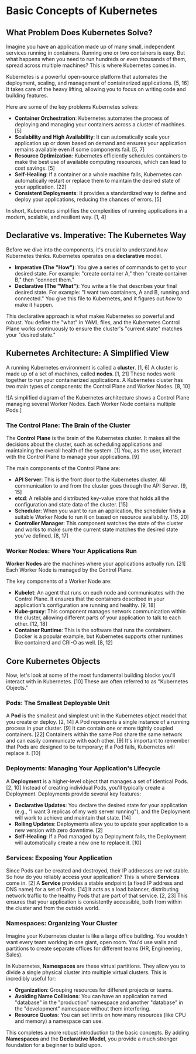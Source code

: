 # Basic Concepts of Kubernetes

## What Problem Does Kubernetes Solve?

Imagine you have an application made up of many small, independent services running in containers. Running one or two containers is easy. But what happens when you need to run hundreds or even thousands of them, spread across multiple machines? This is where Kubernetes comes in.

Kubernetes is a powerful open-source platform that automates the deployment, scaling, and management of containerized applications. [5, 16] It takes care of the heavy lifting, allowing you to focus on writing code and building features.

Here are some of the key problems Kubernetes solves:

*   **Container Orchestration**: Kubernetes automates the process of deploying and managing your containers across a cluster of machines. [5]
*   **Scalability and High Availability**: It can automatically scale your application up or down based on demand and ensures your application remains available even if some components fail. [5, 7]
*   **Resource Optimization**: Kubernetes efficiently schedules containers to make the best use of available computing resources, which can lead to cost savings. [5]
*   **Self-Healing**: If a container or a whole machine fails, Kubernetes can automatically restart or replace them to maintain the desired state of your application. [22]
*   **Consistent Deployments**: It provides a standardized way to define and deploy your applications, reducing the chances of errors. [5]

In short, Kubernetes simplifies the complexities of running applications in a modern, scalable, and resilient way. [1, 4]

## Declarative vs. Imperative: The Kubernetes Way

Before we dive into the components, it's crucial to understand *how* Kubernetes thinks. Kubernetes operates on a **declarative** model.

*   **Imperative (The "How")**: You give a series of commands to get to your desired state. For example: "create container A," then "create container B," then "connect them."
*   **Declarative (The "What")**: You write a file that describes your final desired state. For example: "I want two containers, A and B, running and connected." You give this file to Kubernetes, and it figures out *how* to make it happen.

This declarative approach is what makes Kubernetes so powerful and robust. You define the "what" in YAML files, and the Kubernetes Control Plane works continuously to ensure the cluster's "current state" matches your "desired state."

## Kubernetes Architecture: A Simplified View

A running Kubernetes environment is called a **cluster**. [1, 6] A cluster is made up of a set of machines, called **nodes**. [1, 21] These nodes work together to run your containerized applications. A Kubernetes cluster has two main types of components: the Control Plane and Worker Nodes. [8, 10]

![A simplified diagram of the Kubernetes architecture shows a Control Plane managing several Worker Nodes. Each Worker Node contains multiple Pods.]

### The Control Plane: The Brain of the Cluster

The **Control Plane** is the brain of the Kubernetes cluster. It makes all the decisions about the cluster, such as scheduling applications and maintaining the overall health of the system. [1] You, as the user, interact with the Control Plane to manage your applications. [9]

The main components of the Control Plane are:
*   **API Server**: This is the front door to the Kubernetes cluster. All communication to and from the cluster goes through the API Server. [9, 15]
*   **etcd**: A reliable and distributed key-value store that holds all the configuration and state data of the cluster. [15]
*   **Scheduler**: When you want to run an application, the scheduler finds a suitable Worker Node to run it on based on resource availability. [15, 20]
*   **Controller Manager**: This component watches the state of the cluster and works to make sure the current state matches the desired state you've defined. [8, 17]

### Worker Nodes: Where Your Applications Run

**Worker Nodes** are the machines where your applications actually run. [21] Each Worker Node is managed by the Control Plane.

The key components of a Worker Node are:
*   **Kubelet**: An agent that runs on each node and communicates with the Control Plane. It ensures that the containers described in your application's configuration are running and healthy. [9, 18]
*   **Kube-proxy**: This component manages network communication within the cluster, allowing different parts of your application to talk to each other. [12, 18]
*   **Container Runtime**: This is the software that runs the containers. Docker is a popular example, but Kubernetes supports other runtimes like containerd and CRI-O as well. [8, 12]

## Core Kubernetes Objects

Now, let's look at some of the most fundamental building blocks you'll interact with in Kubernetes. [10] These are often referred to as "Kubernetes Objects."

### Pods: The Smallest Deployable Unit

A **Pod** is the smallest and simplest unit in the Kubernetes object model that you create or deploy. [2, 14] A Pod represents a single instance of a running process in your cluster. [9] It can contain one or more tightly coupled containers. [22] Containers within the same Pod share the same network and can easily communicate with each other. [9] It's important to remember that Pods are designed to be temporary; if a Pod fails, Kubernetes will replace it. [10]

### Deployments: Managing Your Application's Lifecycle

A **Deployment** is a higher-level object that manages a set of identical Pods. [2, 10] Instead of creating individual Pods, you'll typically create a Deployment. Deployments provide several key features:

*   **Declarative Updates**: You declare the desired state for your application (e.g., "I want 3 replicas of my web server running"), and the Deployment will work to achieve and maintain that state. [14]
*   **Rolling Updates**: Deployments allow you to update your application to a new version with zero downtime. [2]
*   **Self-Healing**: If a Pod managed by a Deployment fails, the Deployment will automatically create a new one to replace it. [10]

### Services: Exposing Your Application

Since Pods can be created and destroyed, their IP addresses are not stable. So how do you reliably access your application? This is where **Services** come in. [2] A **Service** provides a stable endpoint (a fixed IP address and DNS name) for a set of Pods. [14] It acts as a load balancer, distributing network traffic to the healthy Pods that are part of that service. [2, 23] This ensures that your application is consistently accessible, both from within the cluster and from the outside world.

### Namespaces: Organizing Your Cluster

Imagine your Kubernetes cluster is like a large office building. You wouldn't want every team working in one giant, open room. You'd use walls and partitions to create separate offices for different teams (HR, Engineering, Sales).

In Kubernetes, **Namespaces** are these virtual partitions. They allow you to divide a single physical cluster into multiple virtual clusters. This is incredibly useful for:

*   **Organization**: Grouping resources for different projects or teams.
*   **Avoiding Name Collisions**: You can have an application named "database" in the "production" namespace and another "database" in the "development" namespace without them interfering.
*   **Resource Quotas**: You can set limits on how many resources (like CPU and memory) a namespace can use.

This completes a more robust introduction to the basic concepts. By adding **Namespaces** and the **Declarative Model**, you provide a much stronger foundation for a beginner to build upon.
